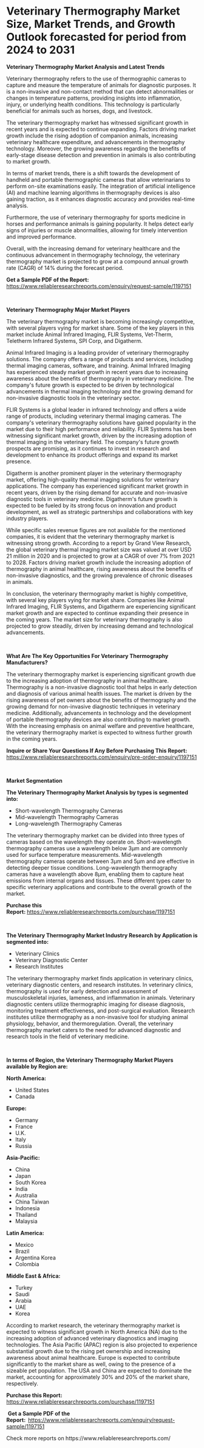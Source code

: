 <p><h1>Veterinary Thermography Market Size, Market Trends, and Growth Outlook forecasted for period from 2024 to 2031</h1></p><p><strong>Veterinary Thermography Market Analysis and Latest Trends</strong></p>
<p><p>Veterinary thermography refers to the use of thermographic cameras to capture and measure the temperature of animals for diagnostic purposes. It is a non-invasive and non-contact method that can detect abnormalities or changes in temperature patterns, providing insights into inflammation, injury, or underlying health conditions. This technology is particularly beneficial for animals such as horses, dogs, and livestock.</p><p>The veterinary thermography market has witnessed significant growth in recent years and is expected to continue expanding. Factors driving market growth include the rising adoption of companion animals, increasing veterinary healthcare expenditure, and advancements in thermography technology. Moreover, the growing awareness regarding the benefits of early-stage disease detection and prevention in animals is also contributing to market growth.</p><p>In terms of market trends, there is a shift towards the development of handheld and portable thermographic cameras that allow veterinarians to perform on-site examinations easily. The integration of artificial intelligence (AI) and machine learning algorithms in thermography devices is also gaining traction, as it enhances diagnostic accuracy and provides real-time analysis.</p><p>Furthermore, the use of veterinary thermography for sports medicine in horses and performance animals is gaining popularity. It helps detect early signs of injuries or muscle abnormalities, allowing for timely intervention and improved performance.</p><p>Overall, with the increasing demand for veterinary healthcare and the continuous advancement in thermography technology, the veterinary thermography market is projected to grow at a compound annual growth rate (CAGR) of 14% during the forecast period.</p></p>
<p><strong>Get a Sample PDF of the Report:&nbsp;</strong> <a href="https://www.reliableresearchreports.com/enquiry/request-sample/1197151">https://www.reliableresearchreports.com/enquiry/request-sample/1197151</a></p>
<p>&nbsp;</p>
<p><strong>Veterinary Thermography Major Market Players</strong></p>
<p><p>The veterinary thermography market is becoming increasingly competitive, with several players vying for market share. Some of the key players in this market include Animal Infrared Imaging, FLIR Systems, Vet-Therm, Teletherm Infrared Systems, SPI Corp, and Digatherm.</p><p>Animal Infrared Imaging is a leading provider of veterinary thermography solutions. The company offers a range of products and services, including thermal imaging cameras, software, and training. Animal Infrared Imaging has experienced steady market growth in recent years due to increasing awareness about the benefits of thermography in veterinary medicine. The company's future growth is expected to be driven by technological advancements in thermal imaging technology and the growing demand for non-invasive diagnostic tools in the veterinary sector.</p><p>FLIR Systems is a global leader in infrared technology and offers a wide range of products, including veterinary thermal imaging cameras. The company's veterinary thermography solutions have gained popularity in the market due to their high performance and reliability. FLIR Systems has been witnessing significant market growth, driven by the increasing adoption of thermal imaging in the veterinary field. The company's future growth prospects are promising, as it continues to invest in research and development to enhance its product offerings and expand its market presence.</p><p>Digatherm is another prominent player in the veterinary thermography market, offering high-quality thermal imaging solutions for veterinary applications. The company has experienced significant market growth in recent years, driven by the rising demand for accurate and non-invasive diagnostic tools in veterinary medicine. Digatherm's future growth is expected to be fueled by its strong focus on innovation and product development, as well as strategic partnerships and collaborations with key industry players.</p><p>While specific sales revenue figures are not available for the mentioned companies, it is evident that the veterinary thermography market is witnessing strong growth. According to a report by Grand View Research, the global veterinary thermal imaging market size was valued at over USD 21 million in 2020 and is projected to grow at a CAGR of over 7% from 2021 to 2028. Factors driving market growth include the increasing adoption of thermography in animal healthcare, rising awareness about the benefits of non-invasive diagnostics, and the growing prevalence of chronic diseases in animals.</p><p>In conclusion, the veterinary thermography market is highly competitive, with several key players vying for market share. Companies like Animal Infrared Imaging, FLIR Systems, and Digatherm are experiencing significant market growth and are expected to continue expanding their presence in the coming years. The market size for veterinary thermography is also projected to grow steadily, driven by increasing demand and technological advancements.</p></p>
<p>&nbsp;</p>
<p><strong>What Are The Key Opportunities For Veterinary Thermography Manufacturers?</strong></p>
<p><p>The veterinary thermography market is experiencing significant growth due to the increasing adoption of thermography in animal healthcare. Thermography is a non-invasive diagnostic tool that helps in early detection and diagnosis of various animal health issues. The market is driven by the rising awareness of pet owners about the benefits of thermography and the growing demand for non-invasive diagnostic techniques in veterinary medicine. Additionally, advancements in technology and the development of portable thermography devices are also contributing to market growth. With the increasing emphasis on animal welfare and preventive healthcare, the veterinary thermography market is expected to witness further growth in the coming years.</p></p>
<p><strong>Inquire or Share Your Questions If Any Before Purchasing This Report:</strong> <a href="https://www.reliableresearchreports.com/enquiry/pre-order-enquiry/1197151">https://www.reliableresearchreports.com/enquiry/pre-order-enquiry/1197151</a></p>
<p>&nbsp;</p>
<p><strong>Market Segmentation</strong></p>
<p><strong>The Veterinary Thermography Market Analysis by types is segmented into:</strong></p>
<p><ul><li>Short-wavelength Thermography Cameras</li><li>Mid-wavelength Thermography Cameras</li><li>Long-wavelength Thermography Cameras</li></ul></p>
<p><p>The veterinary thermography market can be divided into three types of cameras based on the wavelength they operate on. Short-wavelength thermography cameras use a wavelength below 3µm and are commonly used for surface temperature measurements. Mid-wavelength thermography cameras operate between 3µm and 5µm and are effective in detecting deeper tissue conditions. Long-wavelength thermography cameras have a wavelength above 8µm, enabling them to capture heat emissions from internal organs and tissues. These different types cater to specific veterinary applications and contribute to the overall growth of the market.</p></p>
<p><strong>Purchase this Report:&nbsp;</strong><a href="https://www.reliableresearchreports.com/purchase/1197151">https://www.reliableresearchreports.com/purchase/1197151</a></p>
<p>&nbsp;</p>
<p><strong>The Veterinary Thermography Market Industry Research by Application is segmented into:</strong></p>
<p><ul><li>Veterinary Clinics</li><li>Veterinary Diagnostic Center</li><li>Research Institutes</li></ul></p>
<p><p>The veterinary thermography market finds application in veterinary clinics, veterinary diagnostic centers, and research institutes. In veterinary clinics, thermography is used for early detection and assessment of musculoskeletal injuries, lameness, and inflammation in animals. Veterinary diagnostic centers utilize thermographic imaging for disease diagnosis, monitoring treatment effectiveness, and post-surgical evaluation. Research institutes utilize thermography as a non-invasive tool for studying animal physiology, behavior, and thermoregulation. Overall, the veterinary thermography market caters to the need for advanced diagnostic and research tools in the field of veterinary medicine.</p></p>
<p>&nbsp;</p>
<p><strong>In terms of Region, the Veterinary Thermography Market Players available by Region are:</strong></p>
<p>
    <p> <strong> North America: </strong>
        <ul>
            <li>United States</li>
            <li>Canada</li>
        </ul>
        </p> 
    <p> <strong> Europe: </strong>
        <ul>
            <li>Germany</li>
            <li>France</li>
            <li>U.K.</li>
            <li>Italy</li>
            <li>Russia</li>
        </ul>
        </p> 
    <p> <strong> Asia-Pacific: </strong>
        <ul>
            <li>China</li>
            <li>Japan</li>
            <li>South Korea</li>
            <li>India</li>
            <li>Australia</li>
            <li>China Taiwan</li>
            <li>Indonesia</li>
            <li>Thailand</li>
            <li>Malaysia</li>
        </ul>
        </p> 
    <p> <strong> Latin America: </strong>
        <ul>
            <li>Mexico</li>
            <li>Brazil</li>
            <li>Argentina Korea</li>
            <li>Colombia</li>
        </ul>
        </p> 
    <p> <strong> Middle East & Africa: </strong>
        <ul>
            <li>Turkey</li>
            <li>Saudi</li>
            <li>Arabia</li>
            <li>UAE</li>
            <li>Korea</li>
        </ul>
    </p>
    </p>
<p><p>According to market research, the veterinary thermography market is expected to witness significant growth in North America (NA) due to the increasing adoption of advanced veterinary diagnostics and imaging technologies. The Asia Pacific (APAC) region is also projected to experience substantial growth due to the rising pet ownership and increasing awareness about animal healthcare. Europe is expected to contribute significantly to the market share as well, owing to the presence of a sizeable pet population. The USA and China are expected to dominate the market, accounting for approximately 30% and 20% of the market share, respectively.</p></p>
<p><strong>Purchase this Report: </strong><a href="https://www.reliableresearchreports.com/purchase/1197151">https://www.reliableresearchreports.com/purchase/1197151</a></p>
<p>&nbsp;<strong>Get a Sample PDF of the Report:&nbsp;&nbsp;</strong><a href="https://www.reliableresearchreports.com/enquiry/request-sample/1197151">https://www.reliableresearchreports.com/enquiry/request-sample/1197151</a></p>
<p><strong></strong></p>
<p>Check more reports on https://www.reliableresearchreports.com/</p>